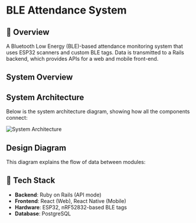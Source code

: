 # BLE Attendance System

## 📖 Overview
A Bluetooth Low Energy (BLE)-based attendance monitoring system that uses ESP32 scanners and custom BLE tags. Data is transmitted to a Rails backend, which provides APIs for a web and mobile front-end.

## System Overview


## System Architecture
Below is the system architecture diagram, showing how all the components connect:

![System Architecture](docs/system_architecture.png)

## Design Diagram
This diagram explains the flow of data between modules:


## 🚀 Tech Stack
- **Backend**: Ruby on Rails (API mode)
- **Frontend**: React (Web), React Native (Mobile)
- **Hardware**: ESP32, nRF52832-based BLE tags
- **Database**: PostgreSQL


